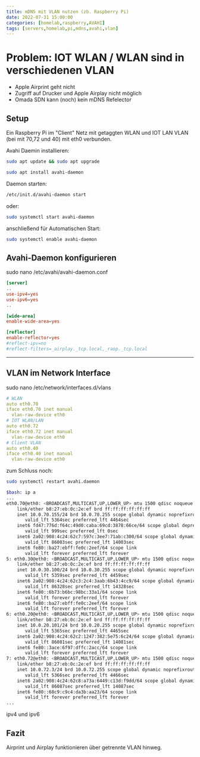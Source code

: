 ```yaml
---
title: mDNS mit VLAN nutzen (zb. Raspberry Pi)
date: 2022-07-31 15:00:00
categories: [homelab,raspberry,AVAHI]
tags: [servers,homelab,pi,mdns,avahi,vlan]
---
```


# Problem: IOT WLAN / WLAN sind in verschiedenen VLAN

- Apple Airprint geht nicht
- Zugriff auf Drucker und Apple Airplay nicht möglich
- Omada SDN kann (noch) kein mDNS Refelector

## Setup

Ein Raspberry Pi im "Client" Netz mit getaggten WLAN und IOT LAN VLAN (bei mit 70,72 und 40) mit eth0 verbunden.

Avahi Daemin installieren:
```bash
sudo apt update && sudo apt upgrade

sudo apt install avahi-daemon
```

Daemon starten:
```bash
/etc/init.d/avahi-daemon start
```
oder:
```bash
sudo systemctl start avahi-daemon
```
anschließend für Automatischen Start:
```bash
sudo systemctl enable avahi-daemon
```
## Avahi-Daemon konfigurieren
sudo nano /etc/avahi/avahi-daemon.conf
```conf
[server]
..
use-ipv4=yes
use-ipv6=yes
..

[wide-area]
enable-wide-area=yes

[reflector]
enable-reflector=yes
#reflect-ipv=no
#reflect-filters=_airplay._tcp.local,_raop._tcp.local

```
---
## VLAN im Network Interface
sudo nano /etc/network/interfaces.d/vlans
```yml
# WLAN
auto eth0.70
iface eth0.70 inet manual
  vlan-raw-device eth0
# IOT WLAN/LAN
auto eth0.72
iface eth0.72 inet manual
  vlan-raw-device eth0
# Client VLAN
auto eth0.40
iface eth0.40 inet manual
  vlan-raw-device eth0
```

zum Schluss noch:
```bash
sudo systemctl restart avahi.daemon
```

```bash
$bash: ip a
...
eth0.70@eth0: <BROADCAST,MULTICAST,UP,LOWER_UP> mtu 1500 qdisc noqueue state UP group default qlen 1000
    link/ether b8:27:eb:0c:2e:ef brd ff:ff:ff:ff:ff:ff
    inet 10.0.70.155/24 brd 10.0.70.255 scope global dynamic noprefixroute eth0.70
       valid_lft 5364sec preferred_lft 4464sec
    inet6 fd47:776d:f64c:49d0:caba:69cd:3878:66ce/64 scope global deprecated dynamic mngtmpaddr noprefixroute 
       valid_lft 999sec preferred_lft 0sec
    inet6 2a02:908:4c24:62c7:597c:3ee7:71ab:c300/64 scope global dynamic mngtmpaddr noprefixroute 
       valid_lft 86003sec preferred_lft 14003sec
    inet6 fe80::ba27:ebff:fe0c:2eef/64 scope link 
       valid_lft forever preferred_lft forever
5: eth0.30@eth0: <BROADCAST,MULTICAST,UP,LOWER_UP> mtu 1500 qdisc noqueue state UP group default qlen 1000
    link/ether b8:27:eb:0c:2e:ef brd ff:ff:ff:ff:ff:ff
    inet 10.0.30.100/24 brd 10.0.30.255 scope global dynamic noprefixroute eth0.30
       valid_lft 5359sec preferred_lft 4459sec
    inet6 2a02:908:4c24:62c3:2c4:3aab:6b43:4cc9/64 scope global dynamic mngtmpaddr noprefixroute 
       valid_lft 86328sec preferred_lft 14328sec
    inet6 fe80::6b73:b6bc:98bc:33a1/64 scope link 
       valid_lft forever preferred_lft forever
    inet6 fe80::ba27:ebff:fe0c:2eef/64 scope link 
       valid_lft forever preferred_lft forever
6: eth0.20@eth0: <BROADCAST,MULTICAST,UP,LOWER_UP> mtu 1500 qdisc noqueue state UP group default qlen 1000
    link/ether b8:27:eb:0c:2e:ef brd ff:ff:ff:ff:ff:ff
    inet 10.0.20.101/24 brd 10.0.20.255 scope global dynamic noprefixroute eth0.20
       valid_lft 5365sec preferred_lft 4465sec
    inet6 2a02:908:4c24:62c2:1247:382:5e75:6c24/64 scope global dynamic mngtmpaddr noprefixroute 
       valid_lft 86081sec preferred_lft 14081sec
    inet6 fe80::3ace:6f97:dffc:2acc/64 scope link 
       valid_lft forever preferred_lft forever
7: eth0.72@eth0: <BROADCAST,MULTICAST,UP,LOWER_UP> mtu 1500 qdisc noqueue state UP group default qlen 1000
    link/ether b8:27:eb:0c:2e:ef brd ff:ff:ff:ff:ff:ff
    inet 10.0.72.3/24 brd 10.0.72.255 scope global dynamic noprefixroute eth0.72
       valid_lft 5366sec preferred_lft 4466sec
    inet6 2a02:908:4c24:62c8:a73a:6449:c13d:f9dd/64 scope global dynamic mngtmpaddr noprefixroute 
       valid_lft 86087sec preferred_lft 14087sec
    inet6 fe80::68c9:c9c4:da3b:aa23/64 scope link 
       valid_lft forever preferred_lft forever
...
```
ipv4 und ipv6

## Fazit
Airprint und Airplay funktionieren über getrennte VLAN hinweg.
